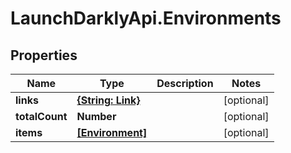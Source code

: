 # LaunchDarklyApi.Environments

## Properties

Name | Type | Description | Notes
------------ | ------------- | ------------- | -------------
**links** | [**{String: Link}**](Link.md) |  | [optional] 
**totalCount** | **Number** |  | [optional] 
**items** | [**[Environment]**](Environment.md) |  | [optional] 


